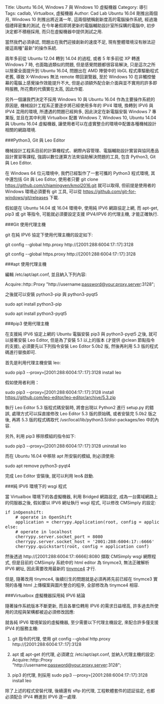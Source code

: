 Title: Ubuntu 16.04, Windows 7 與 Windows 10 虛擬機器
Category: 導引
Tags: cadlab, Virtualbox, 虛擬機器
Author: Cad Lab
Ubuntu 16.04 剛推出兩個月, Windows 10 則推出將近滿一年, 這兩個號稱創新度高的電腦操作系統, 經過幾個禮拜密集的測試, 在今年暑假即將更新的電腦輔助設計室所採購的電腦中, 初步決定都不積極採用, 而只在虛擬機器中提供測試之用.

<!-- PELICAN_END_SUMMARY -->

當然我們必須承認, 問題出在我們迎接創新的速度不足, 現有整體環境沒有辦法迎接這兩種"最新"的操作系統.

兩年多前從 Ubuntu 12.04 轉到 14.04 的過程, 或者 5 年多前從 XP 轉進 Windows 7 時, 也面臨過類似的問題, 但是感覺問題都很容易解決, 只是這次之所以捨棄全面提升到 Ubuntu 16.04, 問題出在 AMD 陣營中的 libGL 程式庫驅動程式老舊, 導致 X-Windows 無法 remote 帶回瀏覽器, 至於 Windows 10 在非觸控螢幕的電腦上感覺操作效能提升不大, 但是必須額外配合新介面與並不實用的許多即時服務, 所花費的代價實在太高, 因此作罷.

另外一個讓我們決定不採用 Windows 10 與 Ubuntu 16.04 作為主要操作系統的原因是, 機械設計工程系正要逐步將已經使用多年的 IPV4 環境, 換轉到 IPV6 與 IPV4 混用的環境, 所遭遇的問題已經夠多, 因此決定在新電腦安裝 Windows 7 專業版, 並且在其中利用 Virtualbox 配置 Windows 7, Windows 10, Ubuntu 14.04 與 Ubuntu 16.04 虛擬機器, 讓使用者可以在虛實整合的環境中配置各種機械設計相關的網路環境.

###Python3, Git 與 Leo Editor

機械設計工程系目前的計算機程式、網際內容管理、電腦輔助設計實習與協同產品設計實習等課程, 強調以數位運算方法來協助解決問題的工具, 包含 Python3, Git 與 Leo Editor.

在 Windows 64 位元環境中, 我們已經製作了一套可攜的 Python3 程式環境, 其中還包括 Git 與 Leo Editor, 使用者只要 git clone https://github.com/chiamingyen/kmol2016.git 就可以取得, 但前提是使用者的 Windows 環境必須要有 git 工具, 可以從 <a href="https://github.com/git-for-windows/git/releases">https://github.com/git-for-windows/git/releases</a> 下載.

假如是在 Ubuntu 14.04 或 16.04 環境中, 使用純 IPV6 網路協定上網, 而 apt-get, pip3 或 git 等指令, 可能就必須要設定支援 IPV4/IPV6 的代理主機, 才能正確執行.

###Git 使用代理主機

git 在純 IPV6 協定下使用代理主機的設定如下:

git config --global http.proxy http://[2001:288:6004:17::17]:3128

git config --global https.proxy http://[2001:288:6004:17::17]:3128

###apt 使用代理主機

編輯 /etc/apt/apt.conf, 並且納入下列內容:

Acquire::http::Proxy "http://username:password@your.proxy.server:3128";

之後就可以安裝 python3-pip 與 python3-pyqt5

sudo apt install python3-pip

sudo apt install python3-pyqt5

###pip3 使用代理主機

在支援純 IPV6 協定上網的 Ubuntu 電腦安裝 pip3 與 python3-pyqt5 之後, 就可以接著安裝 Leo Editor, 但是為了安裝 5.1 以上的版本 (才提供 @clean 節點指令的支援), 必須要先以下列指令安裝 Leo Editor 5.0b2 版, 然後再利用 5.3 版的程式碼進行替換即可.

首先是利用代理主機安裝 leo:

sudo pip3 --proxy=[2001:288:6004:17::17]:3128 install leo

假如使用者利用：

sudo pip3 --proxy=[2001:288:6004:17::17]:3128 install  https://github.com/leo-editor/leo-editor/archive/5.3.zip

執行 Leo Editor 5.3 版程式碼安裝時, 將會出現以 Python2 進行 setup.py 的錯誤, 處理方式可以採直接修改 Leo Editor 5.3 版的原始碼, 或者安裝完 5.0b2 版之後, 再將 5.3 版的程式碼取代 /usr/local/lib/python3.5/dist-packages/leo 中的內容.

另外, 利用 pip3 移除模組的指令如下:

sudo pip3 --proxy=[2001:288:6004:17::17]:3128 uninstall leo

而在 Ubuntu 16.04 中移除 apt 所安裝的模組, 則必須使用:

sudo apt remove python3-pyqt4

完成 Leo Editor 安裝後, 就可以利用 leo& 啟動.

###純 IPV6 環境下的 wsgi 程式

當 Virtualbox 環境下的各虛擬機器, 利用  Bridged 網路設定, 成為一台廣域網路上的伺服器之後, 假如要以 IPV6 網址執行 wsgi 程式, 可以修改 CMSimply 的設定:

<pre class="brush: python">
if inOpenshift:
    # operate in OpenShift
    application = cherrypy.Application(root, config = application_conf)
else:
    # operate in localhost
    cherrypy.server.socket_port = 8080
    cherrypy.server.socket_host = '2001:288:6004:17::6666'
    cherrypy.quickstart(root, config = application_conf)
</pre>

然後透過 http://[2001:288:6004:17::6666]:8080 擷取 CMSimply  wsgi 網際程式, 但是目前的 CMSimply 系統中的 html editor 為 tinymce3, 無法正確解析 IPV6 網址, 因此需要改用最新的 <a href="https://www.tinymce.com/">tinymce4</a> 才行.

但是, 隨著改用 tinymce4, 後續衍生的問題就是必須再將先前已經在 tinymce3 實現的各種 html 上傳檔案與圖片整合的程序, 全部修改為 tinymce4 相容.

###Virtualbox 虛擬機器採用純 IPV6 結論

隨著操作系統版本不斷更新, 而且各單位轉用 IPV6 的需求日益增高, 許多過去所使用的流程與架構都被迫必須修改因應:

就各純 IPV6 環境架設的虛擬機器, 至少需要以下代理主機設定, 來配合許多僅支援 IPV4 的服務主機:

1. git 指令的代理, 使用 git config --global http.proxy http://[2001:288:6004:17::17]:3128

2. apt 或 apt-get 的代理, 必須建立 /etc/apt/apt.conf, 並納入代理主機的設定: Acquire::http::Proxy "http://username:password@your.proxy.server:3128";

3. pip3 的代理, 則採用 sudo pip3 --proxy=[2001:288:6004:17::17]:3128 install leo

除了上述的程式安裝代理, 後續還有 sftp 的代理, 工程軟體套件的認証協定, 也都必須配合 IPV4 轉進到 IPV6 逐一處理.
  
  
